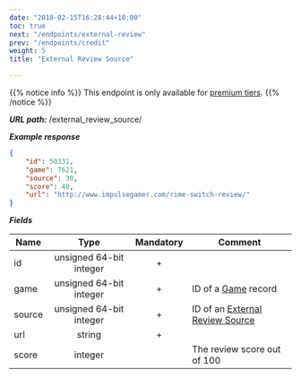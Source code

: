 ```yaml
---
date: "2018-02-15T16:28:44+10:00"
toc: true
next: "/endpoints/external-review"
prev: "/endpoints/credit"
weight: 5
title: "External Review Source"

---
```


{{% notice info %}}
This endpoint is only available for [premium tiers](https://api.igdb.com/pricing).
{{% /notice %}}

***URL path:*** /external_review_source/

***Example response***

```json
{
    "id": 50331,
    "game": 7621,
    "source": 30,
    "score": 40,
    "url": "http://www.impulsegamer.com/rime-switch-review/"
}
```

***Fields***

| Name            | Type                    | Mandatory | Comment |
| --------------- |:-----------------------:|:---------:| ------- |
| id              | unsigned 64-bit integer |     +     ||
| game            | unsigned 64-bit integer |     +     | ID of a [Game](../game) record |
| source          | unsigned 64-bit integer |     +     | ID of an [External Review Source](../external-review-source) |
| url             | string                  |     +     ||
| score           | integer                 |           | The review score out of 100 |